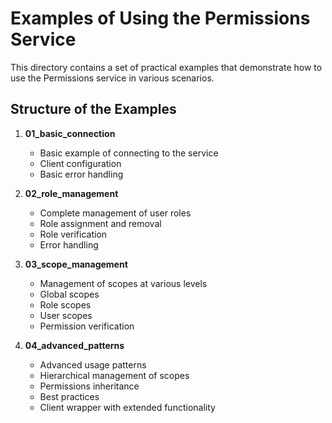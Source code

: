 # Examples of Using the Permissions Service

This directory contains a set of practical examples that demonstrate how to use the Permissions service in various scenarios.

## Structure of the Examples

1. **01_basic_connection**
   - Basic example of connecting to the service
   - Client configuration
   - Basic error handling

2. **02_role_management**
   - Complete management of user roles
   - Role assignment and removal
   - Role verification
   - Error handling

3. **03_scope_management**
   - Management of scopes at various levels
   - Global scopes
   - Role scopes
   - User scopes
   - Permission verification

4. **04_advanced_patterns**
   - Advanced usage patterns
   - Hierarchical management of scopes
   - Permissions inheritance
   - Best practices
   - Client wrapper with extended functionality
